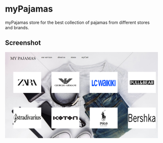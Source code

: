 # myPajamas
myPajamas store for the best collection of pajamas from different stores and brands. 

## Screenshot  
![](pic.png)